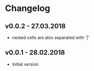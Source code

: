 # Changelog


## v0.0.2 - 27.03.2018
 * nested cells are also separated with '|'
## v0.0.1 - 28.02.2018
 * Initial version
